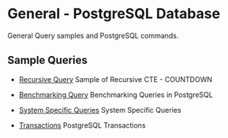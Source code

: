 # General - PostgreSQL Database

General Query samples and PostgreSQL commands.

## Sample Queries

- [Recursive Query](https://github.com/aere69/sqlguides/blob/main/PostgreSQL/PhotoSharing/countdown_recursive.sql)
	Sample of Recursive CTE - COUNTDOWN

- [Benchmarking Query](https://github.com/aere69/sqlguides/blob/main/PostgreSQL/General/BenchmarkingQueries.sql)
	Benchmarking Queries in PostgreSQL
	
- [System Specific Queries](https://github.com/aere69/sqlguides/blob/main/PostgreSQL/General/SystemSpecificQueries.sql)
	System Specific Queries
	
- [Transactions](https://github.com/aere69/sqlguides/blob/main/PostgreSQL/General/transactions_notes.sql)
	PostgreSQL Transactions